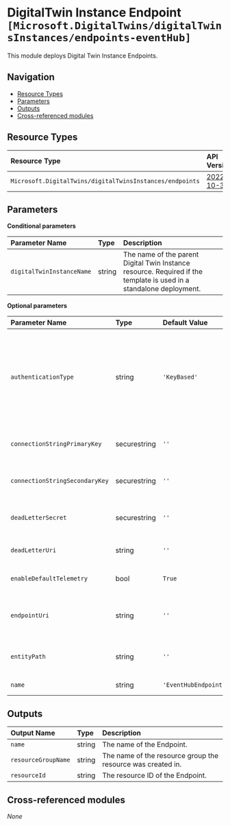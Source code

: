 # DigitalTwin Instance Endpoint `[Microsoft.DigitalTwins/digitalTwinsInstances/endpoints-eventHub]`

This module deploys Digital Twin Instance Endpoints.

## Navigation

- [Resource Types](#Resource-Types)
- [Parameters](#Parameters)
- [Outputs](#Outputs)
- [Cross-referenced modules](#Cross-referenced-modules)

## Resource Types

| Resource Type | API Version |
| :-- | :-- |
| `Microsoft.DigitalTwins/digitalTwinsInstances/endpoints` | [2022-10-31](https://learn.microsoft.com/en-us/azure/templates/Microsoft.DigitalTwins/2022-10-31/digitalTwinsInstances/endpoints) |

## Parameters

**Conditional parameters**

| Parameter Name | Type | Description |
| :-- | :-- | :-- |
| `digitalTwinInstanceName` | string | The name of the parent Digital Twin Instance resource. Required if the template is used in a standalone deployment. |

**Optional parameters**

| Parameter Name | Type | Default Value | Description |
| :-- | :-- | :-- | :-- |
| `authenticationType` | string | `'KeyBased'` | Specifies the authentication type being used for connecting to the endpoint. If 'KeyBased' is selected, a connection string must be specified (at least the primary connection string). If 'IdentityBased' is selected, the endpointUri and entityPath properties must be specified. |
| `connectionStringPrimaryKey` | securestring | `''` | PrimaryConnectionString of the endpoint for key-based authentication. Will be obfuscated during read. |
| `connectionStringSecondaryKey` | securestring | `''` | SecondaryConnectionString of the endpoint for key-based authentication. Will be obfuscated during read. |
| `deadLetterSecret` | securestring | `''` | Dead letter storage secret for key-based authentication. Will be obfuscated during read. |
| `deadLetterUri` | string | `''` | Dead letter storage URL for identity-based authentication. |
| `enableDefaultTelemetry` | bool | `True` | Enable telemetry via the Customer Usage Attribution ID (GUID). |
| `endpointUri` | string | `''` | The URL of the EventHub namespace for identity-based authentication. It must include the protocol 'sb://'. |
| `entityPath` | string | `''` | The EventHub name in the EventHub namespace for identity-based authentication. |
| `name` | string | `'EventHubEndpoint'` | The name of the Digital Twin Endpoint. |


## Outputs

| Output Name | Type | Description |
| :-- | :-- | :-- |
| `name` | string | The name of the Endpoint. |
| `resourceGroupName` | string | The name of the resource group the resource was created in. |
| `resourceId` | string | The resource ID of the Endpoint. |

## Cross-referenced modules

_None_
